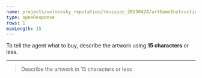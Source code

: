 ```yaml
---
name: projects/volvovsky_reputation/revision_20250424/artGameInstructionsSimple/describe_art_to_agent.md
type: openResponse
rows: 1
maxLength: 15
---
```


To tell the agent what to buy, describe the artwork using **15 characters** or less.

---

> Describe the artwork in 15 characters or less
